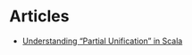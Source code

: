 # Articles

* [Understanding “Partial Unification” in Scala](https://nschejtman.medium.com/understanding-partial-unification-in-scala-317614c5dac7)